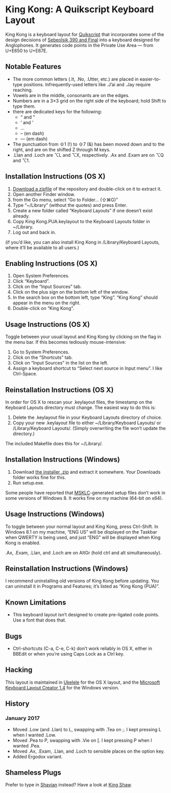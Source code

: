 # King Kong: A Quikscript Keyboard Layout

King Kong is a keyboard layout for [Quikscript][qs] that incorporates some of the design decisions of [Sebeolsik 390 and Final][kokbd] into a keyboard designed for Anglophones. It generates code points in the Private Use Area — from U+E650 to U+E67E. 


## Notable Features

- The more common letters (.It, .No, .Utter, etc.) are placed in easier-to-type positions. Infrequently-used letters like .J’ai and .Jay require reaching.
- Vowels are in the middle, consonants are on the edges.
- Numbers are in a 3×3 grid on the right side of the keyboard; hold Shift to type them.
- there are dedicated keys for the following:
  - “ and ”
  - ‘ and  ’
  - …
  - – (en dash)
  - — (em dash)
- The punctuation from ⇧1 (!) to ⇧7 (&) has been moved down and to the right, and are on the shifted Z through M keys.
- .Llan and .Loch are ⌥L and ⌥X, respectively. .Ax and .Exam are on ⌥Q and ⌥1.


## Installation Instructions (OS X)

1. [Download a zipfile][zip] of the repository and double-click on it to extract it.
1. Open another Finder window.
1. from the Go menu, select “Go to Folder… (⇧⌘G)”
1. Type “~/Library” (without the quotes) and press Enter.
1. Create a new folder called “Keyboard Layouts” if one doesn’t exist already.
1. Copy King Kong.PUA.keylayout to the Keyboard Layouts folder in ~/Library.
1. Log out and back in.

(if you’d like, you can also install King Kong in /Library/Keyboard Layouts, where it’ll be available to all users.)


## Enabling Instructions (OS X)

1. Open System Preferences.
1. Click “Keyboard”.
1. Click on the “Input Sources” tab.
1. Click on the plus sign on the bottom left of the window.
1. In the search box on the bottom left, type “King”. “King Kong” should appear in the menu on the right.
1. Double-click on “King Kong”.


## Usage Instructions (OS X)

Toggle between your usual layout and King Kong by clicking on the flag in the menu bar. If this becomes tediously mouse-intensive:

1. Go to System Preferences.
1. Click on the “Shortcuts” tab.
1. Click on “Input Sources” in the list on the left.
1. Assign a keyboard shortcut to “Select next source in Input menu”. I like Ctrl-Space.


## Reinstallation Instructions (OS X)

In order for OS X to rescan your .keylayout files, the timestamp on the Keyboard Layouts directory must change. The easiest way to do this is:

1. Delete the .keylayout file in your Keyboard Layouts directory of choice.
1. Copy your new .keylayout file to either ~/Library/Keyboard Layouts/ or /Library/Keyboard Layouts/. (Simply overwriting the file won’t update the directory.)

The included Makefile does this for ~/Library/.


## Installation Instructions (Windows)

1. Download [the installer .zip][windl] and extract it somewhere. Your Downloads folder works fine for this.
1. Run setup.exe.

Some people have reported that [MSKLC][]-generated setup files don’t work in some versions of Windows 8. It works fine on my machine (64-bit on x64).


## Usage Instructions (Windows)

To toggle between your normal layout and King Kong, press Ctrl-Shift. In Windows 8.1 on my machine, “ENG US” will be displayed on the Taskbar when QWERTY is being used, and just “ENG” will be displayed when King Kong is enabled.

.Ax, .Exam, .Llan, and .Loch are on AltGr (hold ctrl and alt simultaneously).


## Reinstallation Instructions (Windows)

I recommend uninstalling old versions of King Kong before updating. You can uninstall it in Programs and Features; it’s listed as “King Kong (PUA)”.


## Known Limitations

- This keyboard layout isn’t designed to create pre-ligated code points. Use a font that does that.


## Bugs

- Ctrl-shortcuts (C-a, C-e, C-k) don’t work reliably in OS X, either in BBEdit or when you’re using Caps Lock as a Ctrl key.


## Hacking

This layout is maintained in [Ukelele][uke] for the OS X layout, and the [Microsoft Keyboard Layout Creator 1.4][msklc] for the Windows version.


## History

### January 2017

- Moved .Low (and .Llan) to L, swapping with .Tea on ;. I kept pressing L when I wanted .Low.
- Moved .Pea to P, swapping with .Vie on [. I kept pressing P when I wanted .Pea.
- Moved .Ax, .Exam, .Llan, and .Loch to sensible places on the option key.
- Added Ergodox variant.


## Shameless Plugs

Prefer to type in [Shavian][] instead? Have a look at [King Shaw][ks].



[qs]: http://en.wikipedia.org/wiki/Quikscript
[uke]: http://scripts.sil.org/ukelele
[msklc]: http://msdn.microsoft.com/en-us/goglobal/bb964665.aspx
[kokbd]: http://en.wikipedia.org/wiki/Keyboard_layout#Sebeolsik_390
[windl]: https://github.com/adiabatic/king-kong/raw/master/King%20Kong.PUA.zip
[zip]: https://github.com/adiabatic/king-kong/archive/master.zip

[zwj]: http://en.wikipedia.org/wiki/Zero-width_joiner "ligature here, please"
[zwnj]: http://en.wikipedia.org/wiki/Zero-width_non-joiner "no ligature here, please"

[shavian]: https://en.wikipedia.org/wiki/Shavian_alphabet
[ks]: https://github.com/adiabatic/king-shaw
